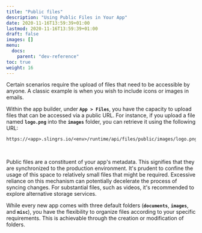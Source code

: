 ```yaml
---
title: "Public files"
description: "Using Public Files in Your App"
date: 2020-11-16T13:59:39+01:00
lastmod: 2020-11-16T13:59:39+01:00
draft: false
images: []
menu:
  docs:
    parent: "dev-reference"
toc: true
weight: 16
---
```


Certain scenarios require the upload of files that need to be accessible by anyone. A classic example is when you wish to include icons or images in emails.

Within the app builder, under **`App > Files`**, you have the capacity to upload files that can be accessed via a public URL. For instance, if you upload a file named **`logo.png`** into the **`images`** folder, you can retrieve it using the following URL:

```
https://<app>.slingrs.io/<env>/runtime/api/files/public/images/logo.png
```
<br>

Public files are a constituent of your app's metadata. This signifies that they are synchronized to the production environment. It's prudent to confine the usage of this space to relatively small files that might be required. Excessive reliance on this mechanism can potentially decelerate the process of syncing changes. For substantial files, such as videos, it's recommended to explore alternative storage services.

While every new app comes with three default folders (**`documents`**, **`images`**, and **`misc`**), you have the flexibility to organize files according to your specific requirements. This is achievable through the creation or modification of folders.